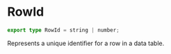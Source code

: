 # RowId

```ts
export type RowId = string | number;
```

Represents a unique identifier for a row in a data table.
